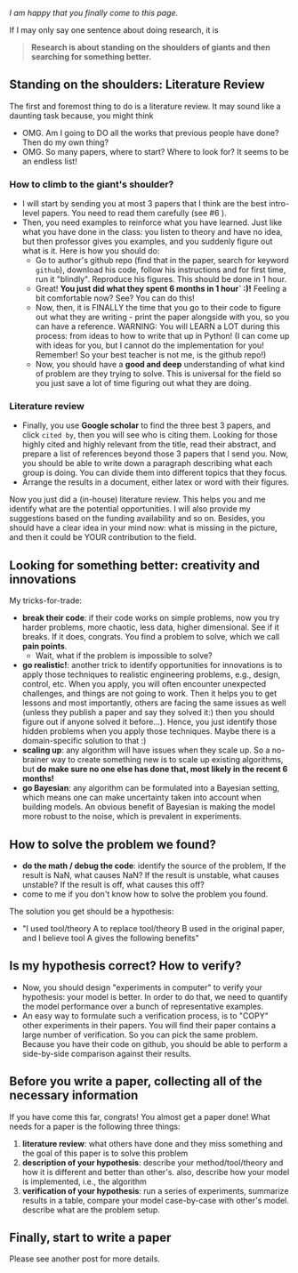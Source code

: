 _I am happy that you finally come to this page._

If I may only say one sentence about doing research, it is
> **Research is about standing on the shoulders of giants and then searching for something better.** 

## Standing on the shoulders: Literature Review
The first and foremost thing to do is a literature review. It may sound like a daunting task because, you might think
- OMG. Am I going to DO all the works that previous people have done? Then do my own thing?
- OMG. So many papers, where to start? Where to look for? It seems to be an endless list!

### How to climb to the giant's shoulder?
- I will start by sending you at most 3 papers that I think are the best intro-level papers. You need to read them carefully (see #6 ).
- Then, you need examples to reinforce what you have learned. Just like what you have done in the class: you listen to theory and have no idea, but then professor gives you examples, and you suddenly figure out what is it. Here is how you should do: 
   - Go to author's github repo (find that in the paper, search for keyword `github`), download his code, follow his instructions and for first time, run it "blindly". Reproduce his figures. This should be done in 1 hour. 
   - Great! **You just did what they spent 6 months in 1 hour` :)!** Feeling a bit comfortable now? See? You can do this!  
   - Now, then, it is FINALLY the time that you go to their code to figure out what they are writing - print the paper alongside with you, so you can have a reference. WARNING: You will LEARN a LOT during this process: from ideas to how to write that up in Python! (I can come up with ideas for you, but I cannot do the implementation for you! Remember! So your best teacher is not me, is the github repo!)
   - Now, you should have a **good and deep** understanding of what kind of problem are they trying to solve. This is universal for the field so you just save a lot of time figuring out what they are doing.

### Literature review
- Finally, you use **Google scholar** to find the three best 3 papers, and click `cited by`, then you will see who is citing them. Looking for those highly cited and highly relevant from the title, read their abstract, and prepare a list of references beyond those 3 papers that I send you. Now, you should be able to write down a paragraph describing what each group is doing. You can divide them into different topics that they focus. 
- Arrange the results in a document, either latex or word with their figures.

Now you just did a (in-house) literature review. This helps you and me identify what are the potential opportunities. I will also provide my suggestions based on the funding availability and so on. Besides, you should have a clear idea in your mind now: what is missing in the picture, and then it could be YOUR contribution to the field. 
 
## Looking for something better: creativity and innovations

My tricks-for-trade:
- **break their code**: if their code works on simple problems, now you try harder problems, more chaotic, less data, higher dimensional. See if it breaks. If it does, congrats. You find a problem to solve, which we call **pain points**. 
  - Wait, what if the problem is impossible to solve?
- **go realistic!**: another trick to identify opportunities for innovations is to apply those techniques to realistic engineering problems, e.g., design, control, etc. When you apply, you will often encounter unexpected challenges, and things are not going to work. Then it helps you to get lessons and most importantly, others are facing the same issues as well (unless they publish a paper and say they solved it:) then you should figure out if anyone solved it before...). Hence, you just identify those hidden problems when you apply those techniques. Maybe there is a domain-specific solution to that :) 
- **scaling up**: any algorithm will have issues when they scale up. So a no-brainer way to create something new is to scale up existing algorithms, but **do make sure no one else has done that, most likely in the recent 6 months!** 
- **go Bayesian**: any algorithm can be formulated into a Bayesian setting, which means one can make uncertainty taken into account when building models. An obvious benefit of Bayesian is making the model more robust to the noise, which is prevalent in experiments. 

## How to solve the problem we found?
- **do the math / debug the code**: identify the source of the problem, If the result is NaN, what causes NaN? If the result is unstable, what causes unstable? If the result is off, what causes this off?
- come to me if you don't know how to solve the problem you found.

The solution you get should be a hypothesis: 
- "I used tool/theory A to replace tool/theory B used in the original paper, and I believe tool A gives the following benefits"

## Is my hypothesis correct? How to verify?
- Now, you should design "experiments in computer" to verify your hypothesis: your model is better. In order to do that, we need to quantify the model performance over a bunch of representative examples. 
- An easy way to formulate such a verification process, is to "COPY" other experiments in their papers. You will find their paper contains a large number of verification. So you can pick the same problem. Because you have their code on github, you should be able to perform a side-by-side comparison against their results. 

## Before you write a paper, collecting all of the necessary information
If you have come this far, congrats! You almost get a paper done! What needs for a paper is the following three things:
1. **literature review**: what others have done and they miss something and the goal of this paper is to solve this problem
2. **description of your hypothesis**: describe your method/tool/theory and how it is different and better than other's. also, describe how your model is implemented, i.e., the algorithm
3. **verification of your hypothesis**: run a series of experiments, summarize results in a table, compare your model case-by-case with other's model. describe what are the problem setup. 

## Finally, start to write a paper
Please see another post for more details. 